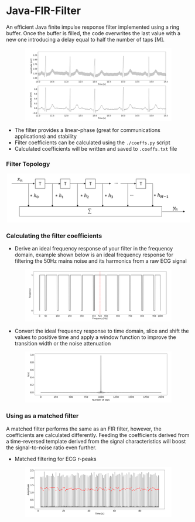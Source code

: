 # Java-FIR-Filter

An efficient Java finite impulse response filter implemented using a ring buffer. Once the buffer is filled, the code overwrites the last value with a new one introducing a delay equal to half the number of taps [M].

<p align="center">
  <img src="./plots/result.png" width="400" title="FIR topology">
</p>

* The filter provides a linear-phase (great for communications applications) and stability
* Filter coefficients can be calculated using the `./coeffs.py` script
* Calculated coefficients will be written and saved to `.coeffs.txt` file

### Filter Topology

<p align="center">
  <img src="./plots/topology.png" width="500" title="FIR topology">
</p>

### Calculating the filter coefficients
* Derive an ideal frequency response of your filter in the frequency domain, example shown below is an ideal frequency response for filtering the 50Hz mains noise and its harmonics from a raw ECG signal

<p align="center">
  <img src="./plots/idealFreqResponse.png" width="400" title="FIR topology">
</p>

* Convert the ideal frequency response to time domain, slice and shift the values to positive time and apply a window function to improve the transition width or the noise attenuation

<p align="center">
  <img src="./plots/impulseResponse.png" width="400" title="FIR topology">
</p>

### Using as a matched filter
A matched filter performs the same as an FIR filter, however, the coefficients are calculated differently. Feeding the coefficients derived from a time-reversed template derived from the signal characteristics will boost the signal-to-noise ratio even further.

* Matched filtering for ECG r-peaks

<p align="center">
  <img src="./plots/matched.png" width="400" title="FIR topology">
</p>
